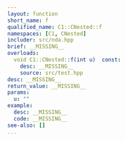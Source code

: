 ```yaml
---
layout: function
short_name: f
qualified_name: C1::CNested::f
namespaces: [C1, CNested]
includer: src/nda.hpp
brief: __MISSING__
overloads:
  void C1::CNested::f(int u)  const:
    desc: __MISSING__
    source: src/test.hpp
desc: __MISSING__
return_value: __MISSING__
params:
  u: ""
example:
  desc: __MISSING__
  code: __MISSING__
see-also: []
...
```

